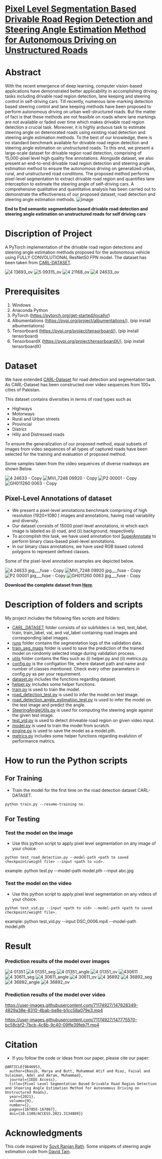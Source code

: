 # [Pixel Level Segmentation Based Drivable Road Region Detection and Steering Angle Estimation Method for Autonomous Driving on Unstructured Roads](https://ieeexplore.ieee.org/abstract/document/9646953)
# Abstract
With the recent emergence of deep learning, computer vision-based applications have demonstrated better applicability in accomplishing driving tasks including drivable road region detection, lane keeping and steering control in self-driving cars. Till recently, numerous lane-marking detection based steering control and lane keeping methods have been proposed to perform autonomous driving on urban well-structured roads. But the matter of fact is that these methods are not feasible on roads where lane markings are not available or faded over time which makes drivable road region detection a crucial task. Moreover, it is highly arduous task to estimate steering angle on deteriorated roads using existing road detection and steering angle estimation methods. To the best of our knowledge, there is no standard benchmark available for drivable road region detection and steering angle estimation on unstructured roads. To this end, we present a large-scale dataset for drivable region road detection, comprising of 15,000-pixel level high quality fine annotations. Alongside dataset, we also present an end-to-end drivable road region detection and steering angle estimation method to ensure the autonomous driving on generalized urban, rural, and unstructured road conditions. The proposed method performs pixel-level segmentation to extract drivable road region and quantifies lane interception to estimate the steering angle of self-driving cars. A comprehensive qualitative and quantitative analysis has been carried out to demonstrate the effectiveness of our proposed dataset, road detection and steering angle estimation methods.
![image](https://user-images.githubusercontent.com/71174927/147829471-91ccb571-7df0-4eae-877e-7ebfa1e45d7f.png)

**End to End semantic segmentation based drivable road detection and steering angle estimation on unstructured roads for self driving cars**
# Discription of Project 
A PyTorch implementation of the drivable road region detections and steering angle estimation methods proposed for the autonomous vehicle using FULLY CONVOLUTIONAL ResNet50 FPN model. The dataset has been taken from [CARL-DATASET](https://carl-dataset.github.io/index/ "CARL-DATASET").

![4 13693_ov](https://user-images.githubusercontent.com/71174927/147745756-f0d18207-a9f5-4b88-872b-73b80f1d3731.jpg)
![5 09315_ov](https://user-images.githubusercontent.com/71174927/147828110-3b6c4ae7-2f37-4adc-9644-d903d4508e05.jpg)
![4 21168_ov](https://user-images.githubusercontent.com/71174927/147745788-05eb26a4-f6a4-4761-87ca-c86e16e761ca.jpg)
![4 24633_ov](https://user-images.githubusercontent.com/71174927/147745840-9df41a44-f05c-4ce5-be18-3a3c221327e4.jpg)
# Prerequisites
1. Windows
2. Anaconda Python
3. PyTorch (https://pytorch.org/get-started/locally/)
4. Albumentations (https://pypi.org/project/albumentations/), (pip install albumentations)
5. Tensorboard (https://pypi.org/project/tensorboard/), (pip install tensorboard)
6. TensorboardX (https://pypi.org/project/tensorboardX/), (pip install tensorboardX)
# Dataset 
We have extended [CARL-Dataset](https://carl-dataset.github.io/index/ "CARL-DATASET") for road detection and segmentation task. As CARL-Dataset has been constructed over video sequences from 100+ cities of Pakistan.

This dataset contains diversities in terms of road types such as 
-   Highways 
-   Motorways 
-   Rural and Urban streets 
-   Provincial 
-   District
-   Hilly and Distressed roads

To ensure the generalization of our proposed method, equal subsets of images from video sequences of all types of captured roads have been selected for the training and evaluation of proposed method.

Some samples taken from the video sequences of diverse roadways are shown Below.

![4 24633 - Copy](https://user-images.githubusercontent.com/71174927/147830350-3eaa930d-e5e7-4903-a5aa-ddc76c7fe9bc.jpg)
![MVI_7248 09920 - Copy](https://user-images.githubusercontent.com/71174927/147830253-945a5361-75bf-42b3-9a11-d0fbb153386e.jpg)
![P2 00001 - Copy](https://user-images.githubusercontent.com/71174927/147830299-c1aa16a8-eb2b-4d86-8d81-e6b941afba4f.jpg)
![GH011260 0063 - Copy](https://user-images.githubusercontent.com/71174927/147830309-3a35af95-53b9-410f-b582-0f91cfe0cc84.jpg)
## Pixel-Level Annotations of dataset
-  We present a pixel-level annotations benchmark comprising of high resolution (1920×1080 ) images and annotations, having road variability and diversity. 
-  Our dataset consists of 15000 pixel-level annotations, in which each image is labeled as (i) road, and (ii) background, respectively. 
-  To accomplish this task, we have used annotation tool [SuperAnnotate](https://www.superannotate.com/) to perform binary class-based pixel-level annotations. 
-  In our binary class annotations, we have used RGB based colored polygons to represent defined classes. 

Some of the pixel-level annotation examples are depicted below.

![4 24633 jpg___fuse - Copy](https://user-images.githubusercontent.com/71174927/147830360-05e511d9-c18f-4917-bed1-788ee8422c4f.png)
![MVI_7248 09920 jpg___fuse - Copy](https://user-images.githubusercontent.com/71174927/147830389-d890eded-e269-4552-a979-13132e5bf7cc.png)
![P2 00001 jpg___fuse - Copy](https://user-images.githubusercontent.com/71174927/147830433-847dbc04-8a81-4724-a4ac-bf1256ea98da.png)
![GH011260 0063 jpg___fuse - Copy](https://user-images.githubusercontent.com/71174927/147830371-9207f2c6-fcfc-476e-893e-3e5444a23e81.png)

**Download the complete dataset from [Here](https://carl-dataset.github.io/index/ "CARL-DATASET")**.

# Description of folders and scripts
My project includes the following files scripts and folders:
-  [CARL_DATASET](https://github.com/aatiibutt/Driveable-Road-Region-Detection--Angle-Estimation/tree/main/CARL_DATASET) folder consists of six subfolders i.e. test, test_label, train, train_label, val, and val_label containing road images and corresponding label images.
-  [runs](https://github.com/aatiibutt/Driveable-Road-Region-Detection--Angle-Estimation/tree/main/runs) folder contains the segmentation logs of the validation data.
-  [train_seg_maps](https://github.com/aatiibutt/Driveable-Road-Region-Detection--Angle-Estimation/tree/main/train_seg_maps) folder is used to save the prediction of the trained model on rondomly selected image during validation process.
-  [utils](https://github.com/aatiibutt/Driveable-Road-Region-Detection--Angle-Estimation/tree/main/utils) folder contains the files such as (i) helper.py and (ii) metrics.py. 
-  [config.py](https://github.com/aatiibutt/Driveable-Road-Region-Detection--Angle-Estimation/blob/main/config.py) is the configation file, where dataset path and name and number of classes mentioned. Check every other parameters in config.py as per your requirement.
-  [dataset.py](https://github.com/aatiibutt/Driveable-Road-Region-Detection--Angle-Estimation/blob/main/dataset.py) includes the functions regarding dataset.
-  [helper.py](https://github.com/aatiibutt/Driveable-Road-Region-Detection--Angle-Estimation/blob/main/utils/helpers.py) includes some helper functions.
-  [train.py](https://github.com/aatiibutt/Driveable-Road-Region-Detection--Angle-Estimation/blob/main/train.py) is used to train the model. 
-  [road_detection_test.py](https://github.com/aatiibutt/Driveable-Road-Region-Detection--Angle-Estimation/blob/main/road_detection_test.py) is used to infer the model on test image.
-  [road_detection_angle_estimation_test.py](https://github.com/aatiibutt/Driveable-Road-Region-Detection--Angle-Estimation/blob/main/road_detection_angle_estimation_test.py) is used to infer the model on the test image and predict the angle. 
-  [SteeringAngleUtils.py](https://github.com/aatiibutt/Driveable-Road-Region-Detection--Angle-Estimation/blob/main/SteeringAngleUtils.py) is used for computing the steering angle against the given test image. 
-  [test_vid.py](https://github.com/aatiibutt/Driveable-Road-Region-Detection--Angle-Estimation/blob/main/test_vid.py) is used to detect driveable road region on given video input. 
-  [model.py](https://github.com/aatiibutt/Driveable-Road-Region-Detection--Angle-Estimation/blob/main/model.py) is used to train the model from scratch.
-  [engine.py](https://github.com/aatiibutt/Driveable-Road-Region-Detection--Angle-Estimation/blob/main/engine.py) is used to save the model as a model.pth.
-  [metrics.py](https://github.com/aatiibutt/Driveable-Road-Region-Detection--Angle-Estimation/blob/main/utils/metrics.py) includes some helper functions regarding evalution of performance matrics.

# How to run the Python scripts
## For Training 
- Train the model for the first time on the road detection dataset CARL-DATASET.
```
python train.py --resume-training no.
```
## For Testing 
### Test the model on the image 
-  Use this python script to apply pixel level segmentation on any image of your choice.
```
python test_road_detection.py --model-path <path to saved checkpoint/weight file> --input <path to vid>.
```
example: python test.py --model-path model.pth --input abc.jpg
### Test the model on the video 
-  Use this python script to apply pixel level segmentation on any videos of your choice.
```
python test_vid.py --input <path to vid> --model-path <path to saved checkpoint/weight file>.
```
example: python test_vid.py --input DSC_0006.mp4 --model-path model.pth
# Result
### Prediction results of the model over images 
![4 01351](https://user-images.githubusercontent.com/71174927/147828141-769fc8b3-a53c-41c7-b06c-8a3e85635685.jpg)
![4 01351_seg](https://user-images.githubusercontent.com/71174927/147828139-81655746-21f9-4f49-b0ba-b2109ce895de.jpg)
![4 01351_angle](https://user-images.githubusercontent.com/71174927/147828142-0f12be59-411c-41fd-b653-07c31cc9f93a.jpg)
![4 01351_ov](https://user-images.githubusercontent.com/71174927/147745717-d3065341-ab39-4c1f-8c7a-e3ec09dd443b.jpg)
![430611](https://user-images.githubusercontent.com/71174927/147827952-05d927d2-433a-413b-b881-0df1495cc7df.jpg)
![4 30611_seg](https://user-images.githubusercontent.com/71174927/147827950-324be086-22da-45a1-a4c5-86c9366a8bc2.jpg)
![4 30611_angle](https://user-images.githubusercontent.com/71174927/147827953-33cc81ba-db0e-4305-b31a-b2a192a746cc.jpg)
![4 30611_ov](https://user-images.githubusercontent.com/71174927/147827946-8c578d35-8984-46e4-97af-fd4553667882.jpg)
![4 36892](https://user-images.githubusercontent.com/71174927/147828016-32237704-7e56-438d-9180-f05859b3fba2.jpg)
![4 36892_seg](https://user-images.githubusercontent.com/71174927/147828015-6444cb18-f628-48bb-bfed-3b5006e7c06a.jpg)
![4 36892_angle](https://user-images.githubusercontent.com/71174927/147828011-aad564df-fbe6-404d-8589-0e47ac0b329e.jpg)
![4 36892_ov](https://user-images.githubusercontent.com/71174927/147828013-b2af225e-40fe-48fb-90cc-e8021dfde8c0.jpg)


### Prediction results of the model over video

https://user-images.githubusercontent.com/71174927/147828349-4829a38e-8310-4bab-be8e-b1cc58a079e3.mp4

https://user-images.githubusercontent.com/71174927/147775570-bc58cbf2-7bcb-4c8b-9c40-09ffe39feb7f.mp4
 
 
# Citation
- If you follow the code or ideas from our paper, please cite our paper:
```
@ARTICLE{9646953,
  author={Rasib, Marya and Butt, Muhammad Atif and Riaz, Faisal and Sulaiman, Adel and Akram, Muhammad},
  journal={IEEE Access}, 
  title={Pixel Level Segmentation Based Drivable Road Region Detection and Steering Angle Estimation Method for Autonomous Driving on Unstructured Roads}, 
  year={2021},
  volume={9},
  number={},
  pages={167855-167867},
  doi={10.1109/ACCESS.2021.3134889}}
```

# Acknowledgments
This code inspired by [Sovit Ranjan Rath](https://github.com/sovit-123/CamVid-Image-Segmentation-using-FCN-ResNet50-with-PyTorch#readme). Some snippets of steering angle estimation code from [David Tain](https://github.com/dctian/DeepPiCar/blob/master/driver/code/hand_coded_lane_follower.py).

